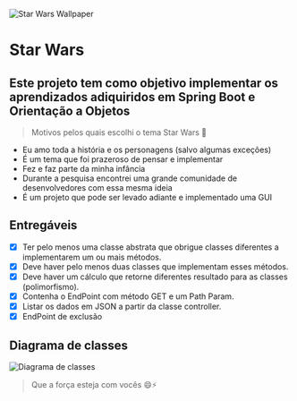 ![Star Wars Wallpaper](https://i5.walmartimages.com/dfw/4ff9c6c9-b89d/k2-_ef8e5daa-006f-41f6-8ec9-f076bd7db9f3.v1.jpg?odnWidth=1360&odnHeight=410&odnBg=ffffff)

# Star Wars
## Este projeto tem como objetivo implementar os aprendizados adiquiridos em Spring Boot e Orientação a Objetos

> Motivos pelos quais escolhi o tema Star Wars 🔎
 
* Eu amo toda a história e os personagens (salvo algumas exceções)
* É um tema que foi prazeroso de pensar e implementar
* Fez e faz parte da minha infância
* Durante a pesquisa encontrei uma grande comunidade de desenvolvedores com essa mesma ideia
* É um projeto que pode ser levado adiante e implementado uma GUI

## Entregáveis

- [x] Ter pelo menos uma classe abstrata que obrigue classes diferentes a implementarem um ou mais métodos.
- [x] Deve haver pelo menos duas classes que implementam esses métodos.
- [x] Deve haver um cálculo que retorne diferentes resultado para as classes (polimorfismo).
- [x] Contenha o EndPoint com método GET e um Path Param.
- [x] Listar os dados em JSON a partir da classe controller.
- [x] EndPoint de exclusão

## Diagrama de classes
![Diagrama de classes]()

> Que a força esteja com vocês 😄⚡
